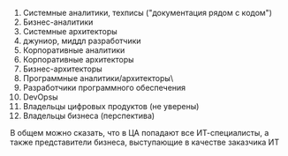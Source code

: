 1. Системные аналитики, техписы ("документация рядом с кодом")
2. Бизнес-аналитики
3. Системные архитекторы
4. джуниор, миддл разработчики
5. Корпоративные аналитики
6. Корпоративные архитекторы
7. Бизнес-архитекторы
8. Программные аналитики/архитекторы\
9. Разработчики программного обеспечения
10. DevOpsы
11. Владельцы цифровых продуктов (не уверены)
12. Владельцы бизнеса (перспектива)

В общем можно сказать, что в ЦА попадают все ИТ-специалисты, а также представители бизнеса, выступающие в качестве заказчика ИТ